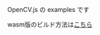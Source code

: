 OpenCV.js の examples です

wasm版のビルド方法は[こちら](https://docs.opencv.org/master/df/df7/tutorial_js_table_of_contents_setup.html)

